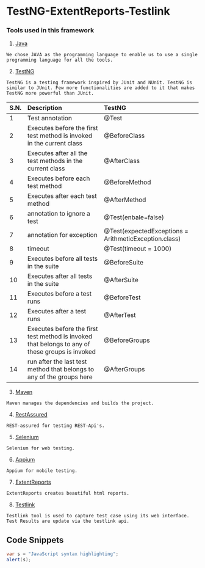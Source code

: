 # TestNG-ExtentReports-Testlink
### Tools used in this framework
1. [Java](https://www.java.com/en/)
```
We chose JAVA as the programming language to enable us to use a single programming language for all the tools.
```
2. [TestNG](http://testng.org/doc/)
```
TestNG is a testing framework inspired by JUnit and NUnit. TestNG is similar to JUnit. Few more functionalities are added to it that makes TestNG more powerful than JUnit.
```
| S.N.	| Description                                                                                      | TestNG                                               |
|-------|:-------------------------------------------------------------------------------------------------|:-----------------------------------------------------|
| 1   	| Test annotation	                                                                               | @Test                                                |
| 2   	| Executes before the first test method is invoked in the current class                            | @BeforeClass                                         |
| 3   	| Executes after all the test methods in the current class	                                       | @AfterClass                                          |
| 4   	| Executes before each test method	                                                               | @BeforeMethod                                        |
| 5   	| Executes after each test method	                                                               | @AfterMethod                                         |
| 6   	| annotation to ignore a test	                                                                   | @Test(enbale=false)                                  |
| 7   	| annotation for exception	                                                                       | @Test(expectedExceptions = ArithmeticException.class)|
| 8   	| timeout	                                                                                       | @Test(timeout = 1000)                                |
| 9   	| Executes before all tests in the suite 	                                                       | @BeforeSuite                                         |
| 10  	| Executes after all tests in the suite	                                                           | @AfterSuite                                          |
| 11  	| Executes before a test runs	                                                                   | @BeforeTest                                          |
| 12  	| Executes after a test runs                                                                       | @AfterTest                                           |
| 13  	| Executes before the first test method is invoked that belongs to any of these groups is invoked  | @BeforeGroups                                        |
| 14  	| run after the last test method that belongs to any of the groups here	                           | @AfterGroups                                         |
3. [Maven](https://maven.apache.org/)
```
Maven manages the dependencies and builds the project.
```
4. [RestAssured](http://rest-assured.io/)
```
REST-assured for testing REST-Api's.
```
5. [Selenium](http://www.seleniumhq.org/)
```
Selenium for web testing.
```
6. [Appium](http://appium.io/)
```
Appium for mobile testing.
```
7. [ExtentReports](http://extentreports.com/)
```
ExtentReports creates beautiful html reports.
```
8. [Testlink](http://www.testlink.org/)
```
Testlink tool is used to capture test case using its web interface. Test Results are update via the testlink api.
```

## Code Snippets

```java
var s = "JavaScript syntax highlighting";
alert(s);
```